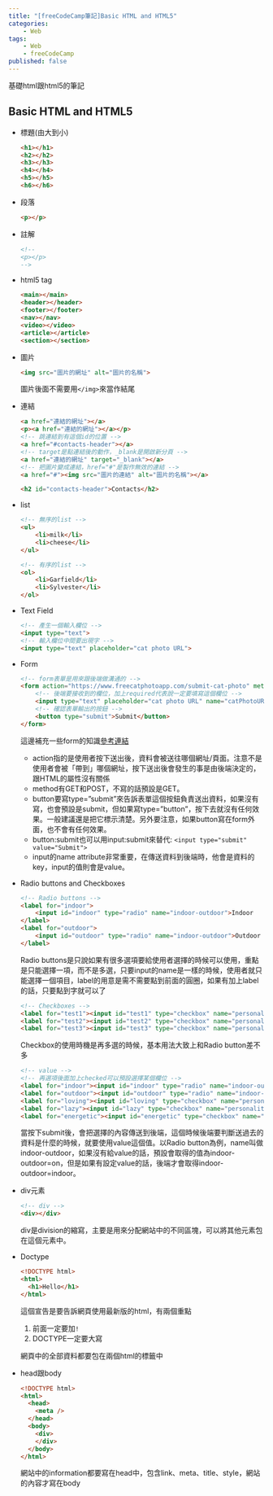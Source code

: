 ```yaml
---
title: "[freeCodeCamp筆記]Basic HTML and HTML5"
categories: 
    - Web
tags: 
    - Web
    - freeCodeCamp
published: false
---
```


基礎html跟html5的筆記

## Basic HTML and HTML5
* 標題(由大到小)
    ```html
    <h1></h1>
    <h2></h2>
    <h3></h3>
    <h4></h4>
    <h5></h5>
    <h6></h6>
    ```
* 段落
    ```html
    <p></p>
    ```
* 註解
    ```html
    <!--
    <p></p>
    -->
    ```
* html5 tag
    ```html
    <main></main>
    <header></header>
    <footer></footer>
    <nav></nav>
    <video></video>
    <article></article>
    <section></section>
    ```
* 圖片
    ```html
    <img src="圖片的網址" alt="圖片的名稱">
    ```
    圖片後面不需要用`</img>`來當作結尾
* 連結
    ```html
    <a href="連結的網址"></a>
    <p><a href="連結的網址"></a></p>
    <!-- 跳連結到有這個id的位置 -->
    <a href="#contacts-header"></a>
    <!-- target是點連結後的動作，_blank是開啟新分頁 -->
    <a href="連結的網址" target="_blank"></a>
    <!-- 把圖片變成連結，href="#"是製作無效的連結 -->
    <a href="#"><img src="圖片的連結" alt="圖片的名稱"></a>
    
    <h2 id="contacts-header">Contacts</h2>
    ```
* list
    ```html
    <!-- 無序的list -->
    <ul>
        <li>milk</li>
        <li>cheese</li>
    </ul>
    
    <!-- 有序的list -->
    <ol>
        <li>Garfield</li>
        <li>Sylvester</li>
    </ol>
    ```
* Text Field
    ```html
    <!-- 產生一個輸入欄位 -->
    <input type="text">
    <!-- 輸入欄位中間要出現字 -->
    <input type="text" placeholder="cat photo URL">
    ```
* Form
    ```html
    <!-- form表單是用來跟後端做溝通的 -->
    <form action="https://www.freecatphotoapp.com/submit-cat-photo" method="GET">
        <!-- 後端要接收到的欄位，加上required代表說一定要填寫這個欄位 -->
        <input type="text" placeholder="cat photo URL" name="catPhotoURL" required>
        <!-- 確認表單輸出的按鈕 -->
        <button type="submit">Submit</button>
    </form>
    ```
    
    這邊補充一些form的知識[參考連結](https://medium.com/johnny%E7%9A%84%E8%BD%89%E8%81%B7%E5%B7%A5%E7%A8%8B%E5%B8%AB%E7%AD%86%E8%A8%98/node-js-html-form%E5%A6%82%E4%BD%95%E8%A8%AD%E8%A8%88-get%E5%92%8Cpost%E6%96%B9%E6%B3%95%E7%9A%84%E4%B8%8D%E5%90%8C-%E5%A6%82%E4%BD%95%E9%80%8F%E9%81%8Eexpress-req-query-req-body%E5%8F%96%E5%BE%97%E8%B3%87%E6%96%99-fa43bd73909d)
    * action指的是使用者按下送出後，資料會被送往哪個網址/頁面。注意不是使用者會被「帶到」哪個網址，按下送出後會發生的事是由後端決定的，跟HTML的屬性沒有關係
    * method有GET和POST，不寫的話預設是GET。
    * button要寫type=”submit”來告訴表單這個按鈕負責送出資料，如果沒有寫，也會預設是submit，但如果寫type=”button”，按下去就沒有任何效果。一般建議還是把它標示清楚。另外要注意，如果button寫在form外面，也不會有任何效果。
    * button:submit也可以用input:submit來替代: `<input type="submit" value="Submit">`
    * input的name attribute非常重要，在傳送資料到後端時，他會是資料的key，input的值則會是value。
* Radio buttons and Checkboxes
    ```html
    <!-- Radio buttons -->
    <label for="indoor">
        <input id="indoor" type="radio" name="indoor-outdoor">Indoor
    </label>
    <label for="outdoor">
        <input id="outdoor" type="radio" name="indoor-outdoor">Outdoor
    </label>
    ```
    Radio buttons是只說如果有很多選項要給使用者選擇的時候可以使用，重點是只能選擇一項，而不是多選，只要input的name是一樣的時候，使用者就只能選擇一個項目，label的用意是需不需要點到前面的圓圈，如果有加上label的話，只要點到字就可以了
    ```html
    <!-- Checkboxes -->
    <label for="test1"><input id="test1" type="checkbox" name="personality"> 1</label>
    <label for="test2"><input id="test2" type="checkbox" name="personality"> 2</label>
    <label for="test3"><input id="test3" type="checkbox" name="personality"> 3</label>
    ```
    Checkbox的使用時機是再多選的時候，基本用法大致上和Radio button差不多
    ```html
    <!-- value -->
    <!-- 再選項後面加上checked可以預設選擇某個欄位 -->
    <label for="indoor"><input id="indoor" type="radio" name="indoor-outdoor" value="indoor" checked> Indoor</label>
    <label for="outdoor"><input id="outdoor" type="radio" name="indoor-outdoor" value="outdoor"> Outdoor</label><br>
    <label for="loving"><input id="loving" type="checkbox" name="personality" value="loving" checked> Loving</label>
    <label for="lazy"><input id="lazy" type="checkbox" name="personality" value="lazy"> Lazy</label>
    <label for="energetic"><input id="energetic" type="checkbox" name="personality" value="energetic"> Energetic</label><br>
    ```
    當按下submit後，會把選擇的內容傳送到後端，這個時候後端要判斷送過去的資料是什麼的時候，就要使用value這個值。以Radio button為例，name叫做indoor-outdoor，如果沒有給value的話，預設會取得的值為indoor-outdoor=on，但是如果有設定value的話，後端才會取得indoor-outdoor=indoor。
* div元素
    ```html
    <!-- div -->
    <div></div>
    ```
    div是division的縮寫，主要是用來分配網站中的不同區塊，可以將其他元素包在這個元素中。
* Doctype
    ```html
    <!DOCTYPE html>
    <html>
      <h1>Hello</h1>
    </html>
    ```
    這個宣告是要告訴網頁使用最新版的html，有兩個重點
    1. 前面一定要加`!`
    2. DOCTYPE一定要大寫
    
    網頁中的全部資料都要包在兩個html的標籤中
* head跟body
    ```html
    <!DOCTYPE html>
    <html>
      <head>
        <meta />
      </head>
      <body>
        <div>
        </div>
      </body>
    </html>
    ```
    網站中的information都要寫在head中，包含link、meta、title、style，網站的內容才寫在body